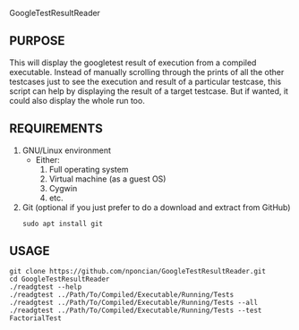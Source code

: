GoogleTestResultReader

## PURPOSE
This will display the googletest result of execution from a compiled executable. Instead of manually scrolling through the prints of all the other testcases just to see the execution and result of a particular testcase, this script can help by displaying the result of a target testcase. But if wanted, it could also display the whole run too.

## REQUIREMENTS
1. GNU/Linux environment
    * Either:
        1. Full operating system
        2. Virtual machine (as a guest OS)
        3. Cygwin
        3. etc.
2. Git (optional if you just prefer to do a download and extract from GitHub)
    ~~~
    sudo apt install git
    ~~~

## USAGE
~~~
git clone https://github.com/nponcian/GoogleTestResultReader.git
cd GoogleTestResultReader
./readgtest --help
./readgtest ../Path/To/Compiled/Executable/Running/Tests
./readgtest ../Path/To/Compiled/Executable/Running/Tests --all
./readgtest ../Path/To/Compiled/Executable/Running/Tests --test FactorialTest
~~~
